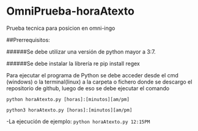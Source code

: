 # OmniPrueba-horaAtexto
 Prueba tecnica para posicion en omni-ingo

##Prerrequisitos:

######Se debe utilizar una versión de python mayor a 3:7.

######Se debe instalar la librería re pip install regex

Para ejecutar el programa de Python se debe acceder desde el cmd (windows) o la terminal(linux) a la carpeta o fichero donde se descargo el repositorio de github, luego de eso se debe ejecutar el comando 
```
python horaAtexto.py [horas]:[minutos][am/pm]

python3 horaAtexto.py [horas]:[minutos][am/pm]
```
-La ejecución de ejemplo: `python horaAtexto.py 12:15PM`

